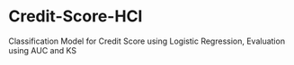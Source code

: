 # Credit-Score-HCI
Classification Model for Credit Score using Logistic Regression, Evaluation using AUC and KS 
